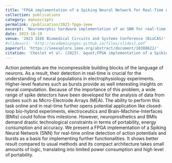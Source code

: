 ```yaml
---
title: "FPGA implementation of a Spiking Neural Network for Real-Time Action Potential and Burst Detection"
collection: publications
category: manuscripts
permalink: /publication/2023-fpga-ieee
excerpt: 'Neuromorphic hardware implementation of an SNN for real-time online spike detection from micro-electrode array electrophysiology data'
date: 2023-10-19
venue: '2023 IEEE Biomedical Circuits and Systems Conference (BioCAS)'
#slidesurl: 'http://academicpages.github.io/files/slides1.pdf'
paperurl: 'https://ieeexplore.ieee.org/abstract/document/10388622/'
citation: 'Cheslet et al. (2023). &quot;FPGA implementation of a Spiking Neural Network for Real-Time Action Potential and Burst Detection.&quot; <i>BioCAS</i>; doi: 10.1109/BioCAS58349.2023.10388622'
---
```


Action potentials are the incompressible building blocks of the language of neurons. As a result, their detection in real-time is crucial for the understanding of neural populations in electrophysiology experiments. Higher-level features such as bursts provide as well interesting insights on neural computation. Because of the importance of this problem, a wide range of spike detectors have been developed for the analysis of data from probes such as Micro-Electrode Arrays (MEA). The ability to perform this task online and in real-time further opens potential application like closed-loop bio-hybrid experiments, electroceutics and Brain-Machine-Interfaces (BMIs) could follow this milestone. However, neuroprosthetics and BMIs demand drastic technological constraints in terms of portability, energy consumption and accuracy. We present a FPGA implementation of a Spiking Neural Network (SNN) for real-time online detection of action potentials and bursts as a basis for implementing further functionalities. It shows better result compared to usual methods and its compact architecture takes small amounts of logic, translating into limited power consumption and high level of portability.

